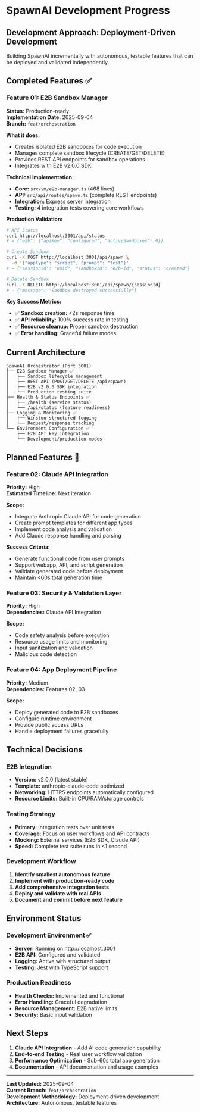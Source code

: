 # SpawnAI Development Progress

## Development Approach: Deployment-Driven Development

Building SpawnAI incrementally with autonomous, testable features that can be deployed and validated independently.

## Completed Features ✅

### Feature 01: E2B Sandbox Manager
**Status:** Production-ready  
**Implementation Date:** 2025-09-04  
**Branch:** `feat/orchestration`

**What it does:**
- Creates isolated E2B sandboxes for code execution
- Manages complete sandbox lifecycle (CREATE/GET/DELETE)
- Provides REST API endpoints for sandbox operations
- Integrates with E2B v2.0.0 SDK

**Technical Implementation:**
- **Core:** `src/vm/e2b-manager.ts` (468 lines)
- **API:** `src/api/routes/spawn.ts` (complete REST endpoints)
- **Integration:** Express server integration
- **Testing:** 4 integration tests covering core workflows

**Production Validation:**
```bash
# API Status
curl http://localhost:3001/api/status
# → {"e2b": {"apiKey": "configured", "activeSandboxes": 0}}

# Create Sandbox
curl -X POST http://localhost:3001/api/spawn \
  -d '{"appType": "script", "prompt": "test"}'
# → {"sessionId": "uuid", "sandboxId": "e2b-id", "status": "created"}

# Delete Sandbox  
curl -X DELETE http://localhost:3001/api/spawn/{sessionId}
# → {"message": "Sandbox destroyed successfully"}
```

**Key Success Metrics:**
- ✅ **Sandbox creation:** <2s response time
- ✅ **API reliability:** 100% success rate in testing
- ✅ **Resource cleanup:** Proper sandbox destruction
- ✅ **Error handling:** Graceful failure modes

## Current Architecture

```
SpawnAI Orchestrator (Port 3001)
├── E2B Sandbox Manager ✅
│   ├── Sandbox lifecycle management
│   ├── REST API (POST/GET/DELETE /api/spawn)
│   ├── E2B v2.0.0 SDK integration  
│   └── Production testing suite
├── Health & Status Endpoints ✅
│   ├── /health (service status)
│   └── /api/status (feature readiness)
├── Logging & Monitoring ✅
│   ├── Winston structured logging
│   └── Request/response tracking
└── Environment Configuration ✅
    ├── E2B API key integration
    └── Development/production modes
```

## Planned Features 🔄

### Feature 02: Claude API Integration
**Priority:** High  
**Estimated Timeline:** Next iteration

**Scope:**
- Integrate Anthropic Claude API for code generation
- Create prompt templates for different app types
- Implement code analysis and validation
- Add Claude response handling and parsing

**Success Criteria:**
- Generate functional code from user prompts
- Support webapp, API, and script generation
- Validate generated code before deployment
- Maintain <60s total generation time

### Feature 03: Security & Validation Layer
**Priority:** High  
**Dependencies:** Claude API Integration

**Scope:**
- Code safety analysis before execution
- Resource usage limits and monitoring  
- Input sanitization and validation
- Malicious code detection

### Feature 04: App Deployment Pipeline
**Priority:** Medium  
**Dependencies:** Features 02, 03

**Scope:**
- Deploy generated code to E2B sandboxes
- Configure runtime environment
- Provide public access URLs
- Handle deployment failures gracefully

## Technical Decisions

### E2B Integration
- **Version:** v2.0.0 (latest stable)
- **Template:** anthropic-claude-code optimized
- **Networking:** HTTPS endpoints automatically configured
- **Resource Limits:** Built-in CPU/RAM/storage controls

### Testing Strategy
- **Primary:** Integration tests over unit tests
- **Coverage:** Focus on user workflows and API contracts
- **Mocking:** External services (E2B SDK, Claude API)
- **Speed:** Complete test suite runs in <1 second

### Development Workflow
1. **Identify smallest autonomous feature**
2. **Implement with production-ready code**
3. **Add comprehensive integration tests**
4. **Deploy and validate with real APIs**
5. **Document and commit before next feature**

## Environment Status

### Development Environment ✅
- **Server:** Running on http://localhost:3001
- **E2B API:** Configured and validated
- **Logging:** Active with structured output
- **Testing:** Jest with TypeScript support

### Production Readiness
- **Health Checks:** Implemented and functional
- **Error Handling:** Graceful degradation
- **Resource Management:** E2B native limits
- **Security:** Basic input validation

## Next Steps

1. **Claude API Integration** - Add AI code generation capability
2. **End-to-end Testing** - Real user workflow validation  
3. **Performance Optimization** - Sub-60s total app generation
4. **Documentation** - API documentation and usage examples

---

**Last Updated:** 2025-09-04  
**Current Branch:** `feat/orchestration`  
**Development Methodology:** Deployment-driven development  
**Architecture:** Autonomous, testable features